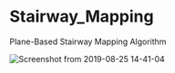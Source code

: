 # Stairway_Mapping
Plane-Based Stairway Mapping Algorithm


![Screenshot from 2019-08-25 14-41-04](https://user-images.githubusercontent.com/35325906/71704356-379a2680-2e1d-11ea-8f55-26b7a0a43017.png)
